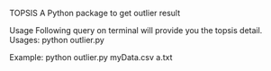 TOPSIS
A Python package to get outlier result

Usage
Following query on terminal will provide you the topsis detail.
Usages:
 python outlier.py
 
Example: python outlier.py myData.csv a.txt